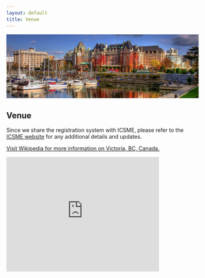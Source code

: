 ```yaml
---
layout: default
title: Venue
---
```


<div class="col-12 col-sm-12 col-lg-12">

  <p><img src="/img/venue.jpg" class="img-responsive img-thumbnail" id="venue" alt="venue"></p>

  <a name="venue"></a><h2>Venue</h2>

  <div class="alert alert-warning">Since we share the registration system with ICSME, please refer to the <a href="http://icsme2014.org/">ICSME website</a> for any additional details and updates.</div>

  <p><a href="http://en.wikipedia.org/wiki/Victoria,_British_Columbia" target="blank">Visit Wikipedia for more information on Victoria, BC, Canada.</a></p>

  <p class="Flexible-container">
  <iframe src="https://www.google.com/maps/embed?pb=!1m18!1m12!1m3!1d5396681.8555037975!2d-123.81048764814469!3d48.665357731396774!2m3!1f0!2f0!3f0!3m2!1i1024!2i768!4f13.1!3m3!1m2!1s0x548f738bddb06171%3A0x38e8f3741ebb48ed!2sVictoria%2C+BC%2C+Canada!5e0!3m2!1sen!2s!4v1390948775616" width="400" height="300" frameborder="0" style="border:0"></iframe>
  </p>

</div><!--/span-->
